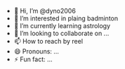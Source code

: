 - 👋 Hi, I’m @dyno2006
- 👀 I’m interested in plaing badminton 
- 🌱 I’m currently learning astrology 
- 💞️ I’m looking to collaborate on ...
- 📫 How to reach by reel
- 😄 Pronouns: ...
- ⚡ Fun fact: ...

<!---
dyno2006/dyno2006 is a ✨ special ✨ repository because its `README.md` (this file) appears on your GitHub profile.
You can click the Preview link to take a look at your changes.
--->
